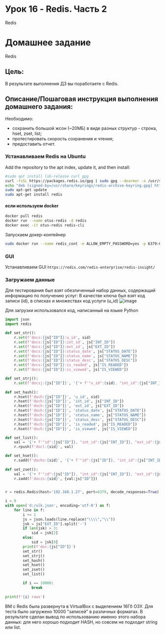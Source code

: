 # Урок 16 - Redis. Часть 2

Redis

# Домашнее задание

Redis

## Цель:
В результате выполнения ДЗ вы поработаете с Redis.

## Описание/Пошаговая инструкция выполнения домашнего задания:

Необходимо:

- сохранить большой жсон (~20МБ) в виде разных структур - строка, hset, zset, list;
- протестировать скорость сохранения и чтения;
- предоставить отчет.

### Устанавливаем Redis на Ubuntu

Add the repository to the apt index, update it, and then install:

```bash
#sudo apt install lsb-release curl gpg
curl -fsSL https://packages.redis.io/gpg | sudo gpg --dearmor -o /usr/share/keyrings/redis-archive-keyring.gpg
echo "deb [signed-by=/usr/share/keyrings/redis-archive-keyring.gpg] https://packages.redis.io/deb $(lsb_release -cs) main" | sudo tee /etc/apt/sources.list.d/redis.list
sudo apt-get update
sudo apt-get install redis
```

#### если используем docker
```bash
docker pull redis
docker run --name otus-redis -d redis
docker exec -it otus-redis redis-cli
```

Запускаем докер-контейнер
```bash
sudo docker run --name redis_cont -e ALLOW_EMPTY_PASSWORD=yes -p 6379:6379 -d redis
```

### GUI
Устанавливаем GUI `https://redis.com/redis-enterprise/redis-insight/`

### Загружаем данные

Для тестирования был взят обезличенный набор данных, содержащий информацию по получению услуг: В качестве ключа был взят код записи (id), в списках и множествах код услуги (u_id)
![image](https://github.com/ada04/NoSQL/assets/40420948/6f17c109-b404-4cf7-8932-d27d83257a6c)

Для загрузки использовался код, написанный на языке Python
```python
import json
import redis

def set_str():
    r.set(f'docs:{js["ID"]}:u_id', sid)
    r.set(f'docs:{js["ID"]}:int_id', js["INT_ID"])
    r.set(f'docs:{js["ID"]}:ext_id', js["EXT_ID"])
    r.set(f'docs:{js["ID"]}:status_date', js["STATUS_DATE"])
    r.set(f'docs:{js["ID"]}:status_name', js["STATUS_NAME"])
    r.set(f'docs:{js["ID"]}:status_desc', js["STATUS_DESC"])
    r.set(f'docs:{js["ID"]}:is_readed', js["IS_READED"])
    r.set(f'docs:{js["ID"]}:is_viewed', js["IS_VIEWED"])

def set_strj():
    r.set(f'docsj:{js["ID"]}', '{'+ f'"u_id":{sid}, "int_id":{js["INT_ID"]}, "ext_id":{js["EXT_ID"]}, "status_date":{js["STATUS_DATE"]}, "status_name":{js["STATUS_NAME"]}, "status_desc":{js["STATUS_DESC"]}, "is_readed":{js["IS_READED"]}, "is_viewed":{js["IS_VIEWED"]}' + '}')
    
def set_hash():
    r.hset(f'doch:{js["ID"]}', 'u_id', sid)
    r.hset(f'doch:{js["ID"]}', 'int_id', js["INT_ID"])
    r.hset(f'doch:{js["ID"]}', 'ext_id', js["EXT_ID"])
    r.hset(f'doch:{js["ID"]}', 'status_date', js["STATUS_DATE"])
    r.hset(f'doch:{js["ID"]}', 'status_name', js["STATUS_NAME"])
    r.hset(f'doch:{js["ID"]}', 'status_desc', js["STATUS_DESC"])
    r.hset(f'doch:{js["ID"]}', 'is_readed', js["IS_READED"])
    r.hset(f'doch:{js["ID"]}', 'is_viewed', js["IS_VIEWED"])

def set_list():
    val = '{'+ f'"id":{js["ID"]}, "int_id":{js["INT_ID"]}, "ext_id":{js["EXT_ID"]}, "status_date":{js["STATUS_DATE"]}, "status_name":{js["STATUS_NAME"]}, "status_desc":{js["STATUS_DESC"]}, "is_readed":{js["IS_READED"]}, "is_viewed":{js["IS_VIEWED"]}' + '}'
    r.rpush(f'docl:{sid}', val)

def set_hset():
    r.sadd(f'dochs:{sid}', '{'+ f'"id":{js["ID"]}, "int_id":{js["INT_ID"]}, "ext_id":{js["EXT_ID"]}, "status_date":{js["STATUS_DATE"]}, "status_name":{js["STATUS_NAME"]}, "status_desc":{js["STATUS_DESC"]}, "is_readed":{js["IS_READED"]}, "is_viewed":{js["IS_VIEWED"]}' + '}:'+str(js["ID"]))
    
def set_zset():
    val = '{'+ f'"id":{js["ID"]}, "int_id":{js["INT_ID"]}, "ext_id":{js["EXT_ID"]}, "status_date":{js["STATUS_DATE"]}, "status_name":{js["STATUS_NAME"]}, "status_desc":{js["STATUS_DESC"]}, "is_readed":{js["IS_READED"]}, "is_viewed":{js["IS_VIEWED"]}' + '}'
    r.zadd(f'doczs:{sid}', {val:js["ID"]})

    
r = redis.Redis(host='192.168.1.27', port=6379, decode_responses=True)

i = 0
with open('d:/ulk.json', encoding='utf-8') as f:
    for line in f:
        i += 1
        js = json.loads(line.replace("\\\\","\\"))
        jsk = js["EXT_ID"].split('-')
        if len(jsk) > 3:
            sid = jsk[2]
        else:
            sid = jsk[0]
        print(f'doc:{js["ID"]}')
        set_str()
        set_strj()
        set_hash()
        set_hset()
        set_zset()
        set_list()

        if i == 10000:
            break
        
print(f'{i} rows')
```

ВМ с Redis была развернута в VirtualBox с выделением 16Гб ОЗУ. Для теста было загружено 10000 "записей" в различных форматах.
В результате сделан вывод по использованию именно этого набора данных: для него хорошо подходит HASH, но совсем не подходит string или list.

